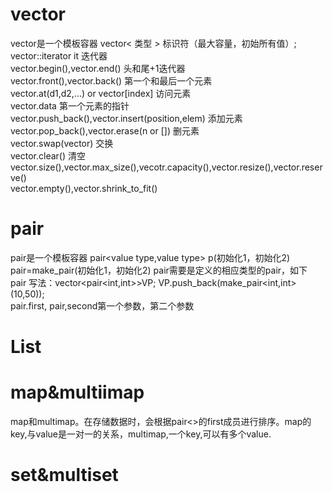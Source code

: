 # vector
vector是一个模板容器 vector< 类型 > 标识符（最大容量，初始所有值）;  
vector<value type>::iterator it 迭代器  
vector.begin(),vector.end()  头和尾+1迭代器  
vector.front(),vector.back()  第一个和最后一个元素  
vector.at<value type>(d1,d2,...) or vector[index]  访问元素  
vector.data  第一个元素的指针  
vector.push_back(),vector.insert(position,elem) 添加元素    
vector.pop_back(),vector.erase(n or [])  删元素  
vector.swap(vector)  交换   
vector.clear()  清空  
vector.size(),vector.max_size(),vecotr.capacity(),vector.resize(),vector.reserve()  
vector.empty(),vector.shrink_to_fit()  

# pair
pair是一个模板容器 pair<value type,value type> p(初始化1，初始化2)  
pair=make_pair(初始化1，初始化2) pair需要是定义的相应类型的pair，如下  
pair 写法：vector<pair<int,int>>VP;  VP.push_back(make_pair<int,int>(10,50));  
pair.first, pair,second第一个参数，第二个参数  


# List

# map&multiimap

map和multimap。在存储数据时，会根据pair<>的first成员进行排序。map的key,与value是一对一的关系，multimap,一个key,可以有多个value.

# set&multiset
